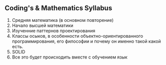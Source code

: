## Coding's & Mathematics Syllabus
1. Средняя математика (в основном повторение)
2. Начало высшей математики
3. Изученние паттернов проектирования
4. Классы осыков, в особенности объектно-ориентированного программирования, его философии и почему он именно такой какой есть.
5.  SOLID
6. Все это будет происходить вместе с обучением язык
<!--stackedit_data:
eyJoaXN0b3J5IjpbMTcwMTE3OTI3Nl19
-->